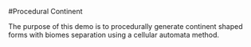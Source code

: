 #Procedural Continent

The purpose of this demo is to procedurally generate continent shaped forms with biomes separation using a cellular automata method.
